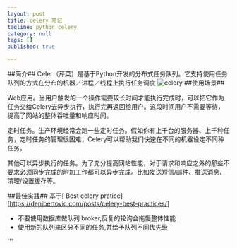 ```yaml
---
layout: post
title: celery 笔记
tagline: python celery
category: null
tags: []
published: true

---
```

##简介## 
Celer（芹菜）是基于Python开发的分布式任务队列。它支持使用任务队列的方式在分布的机器／进程／线程上执行任务调度
![celery][1]
##使用场景##

Web应用。当用户触发的一个操作需要较长时间才能执行完成时，可以把它作为任务交给Celery去异步执行，执行完再返回给用户。这段时间用户不需要等待，提高了网站的整体吞吐量和响应时间。

定时任务。生产环境经常会跑一些定时任务。假如你有上千台的服务器、上千种任务，定时任务的管理很困难，Celery可以帮助我们快速在不同的机器设定不同种任务。

其他可以异步执行的任务。为了充分提高网站性能，对于请求和响应之外的那些不要求必须同步完成的附加工作都可以异步完成。比如发送短信/邮件、推送消息、清理/设置缓存等。

##最佳实践##
基于[ Best celery pratice][https://denibertovic.com/posts/celery-best-practices/]

* 不要使用数据库做队列 broker,反复的轮询会拖慢整体性能
* 使用新的队列来区分不同的任务,并给予队列不同优先级
    
    

'''



[1]: http://static.open-open.com/lib/uploadImg/20150314/20150314100608_187.png "celery"
